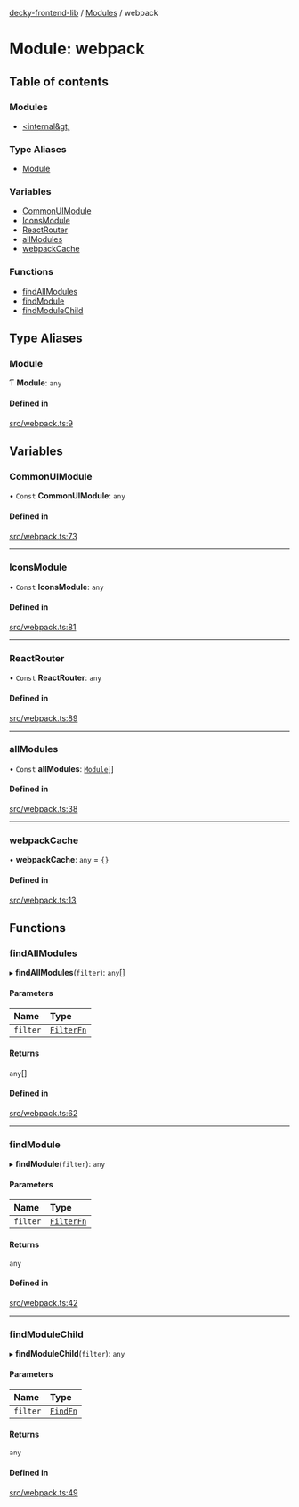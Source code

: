 [decky-frontend-lib](../README.md) / [Modules](../modules.md) / webpack

# Module: webpack

## Table of contents

### Modules

- [&lt;internal\&gt;](webpack._internal_.md)

### Type Aliases

- [Module](webpack.md#module)

### Variables

- [CommonUIModule](webpack.md#commonuimodule)
- [IconsModule](webpack.md#iconsmodule)
- [ReactRouter](webpack.md#reactrouter)
- [allModules](webpack.md#allmodules)
- [webpackCache](webpack.md#webpackcache)

### Functions

- [findAllModules](webpack.md#findallmodules)
- [findModule](webpack.md#findmodule)
- [findModuleChild](webpack.md#findmodulechild)

## Type Aliases

### Module

Ƭ **Module**: `any`

#### Defined in

[src/webpack.ts:9](https://github.com/SteamDeckHomebrew/decky-frontend-lib/blob/33dd4e5/src/webpack.ts#L9)

## Variables

### CommonUIModule

• `Const` **CommonUIModule**: `any`

#### Defined in

[src/webpack.ts:73](https://github.com/SteamDeckHomebrew/decky-frontend-lib/blob/33dd4e5/src/webpack.ts#L73)

___

### IconsModule

• `Const` **IconsModule**: `any`

#### Defined in

[src/webpack.ts:81](https://github.com/SteamDeckHomebrew/decky-frontend-lib/blob/33dd4e5/src/webpack.ts#L81)

___

### ReactRouter

• `Const` **ReactRouter**: `any`

#### Defined in

[src/webpack.ts:89](https://github.com/SteamDeckHomebrew/decky-frontend-lib/blob/33dd4e5/src/webpack.ts#L89)

___

### allModules

• `Const` **allModules**: [`Module`](webpack.md#module)[]

#### Defined in

[src/webpack.ts:38](https://github.com/SteamDeckHomebrew/decky-frontend-lib/blob/33dd4e5/src/webpack.ts#L38)

___

### webpackCache

• **webpackCache**: `any` = `{}`

#### Defined in

[src/webpack.ts:13](https://github.com/SteamDeckHomebrew/decky-frontend-lib/blob/33dd4e5/src/webpack.ts#L13)

## Functions

### findAllModules

▸ **findAllModules**(`filter`): `any`[]

#### Parameters

| Name | Type |
| :------ | :------ |
| `filter` | [`FilterFn`](webpack._internal_.md#filterfn) |

#### Returns

`any`[]

#### Defined in

[src/webpack.ts:62](https://github.com/SteamDeckHomebrew/decky-frontend-lib/blob/33dd4e5/src/webpack.ts#L62)

___

### findModule

▸ **findModule**(`filter`): `any`

#### Parameters

| Name | Type |
| :------ | :------ |
| `filter` | [`FilterFn`](webpack._internal_.md#filterfn) |

#### Returns

`any`

#### Defined in

[src/webpack.ts:42](https://github.com/SteamDeckHomebrew/decky-frontend-lib/blob/33dd4e5/src/webpack.ts#L42)

___

### findModuleChild

▸ **findModuleChild**(`filter`): `any`

#### Parameters

| Name | Type |
| :------ | :------ |
| `filter` | [`FindFn`](webpack._internal_.md#findfn) |

#### Returns

`any`

#### Defined in

[src/webpack.ts:49](https://github.com/SteamDeckHomebrew/decky-frontend-lib/blob/33dd4e5/src/webpack.ts#L49)
